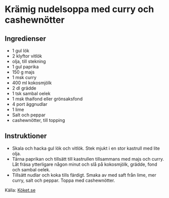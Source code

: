 # Krämig nudelsoppa med curry och cashewnötter

## Ingredienser

* 1 gul lök
* 2 klyftor vitlök
* olja, till stekning
* 1 gul paprika
* 150 g majs
* 1 msk curry
* 400 ml kokosmjölk
* 2 dl grädde
* 1 tsk sambal oelek
* 1 msk thaifond eller grönsaksfond
* 4 port äggnudlar
* 1 lime
* Salt och peppar
* cashewnötter, till topping

## Instruktioner

* Skala och hacka gul lök och vitlök. Stek mjukt i en stor kastrull med lite olja.
* Tärna paprikan och tillsätt till kastrullen tillsammans med majs och curry. Låt fräsa ytterligare någon minut och slå på kokosmjölk, grädde, fond och sambal oelek.
* Tillsätt nudlar och koka tills färdigt. Smaka av med saft från lime, mer curry, salt och peppar. Toppa med cashewnötter.

Källa: [Köket.se](https://www.koket.se/kramig-nudelsoppa-med-curry-och-cashewnotter)